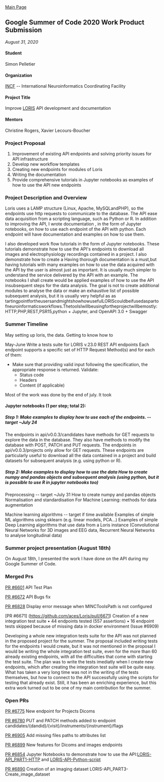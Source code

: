 ﻿---
layout: default
---


[Main Page](https://spell.github.io/)

## Google Summer of Code 2020 Work Product Submission
_August 31, 2020_

#### Student
Simon Pelletier

#### Organization
[INCF](https://www.incf.org/) -- International Neuroinformatics Coordinating Facility

#### Project Title
Improve [LORIS](http://loris.ca/) API development and documentation

#### Mentors
Christine Rogers, Xavier Lecours-Boucher

### Project Proposal 
1) Improvement of existing API endpoints and solving priority issues for API infrastructure <br/>
2) Develop new workflow templates <br/>
3) Creating new endpoints for modules of Loris <br/>
4) Writing the documentation <br/>
5) Provide comprehensive tutorials in Jupyter notebooks as examples of how to use the API new endpoints


### Project Description and Overview

Loris uses a LAMP structure (Linux, Apache, MySQLandPHP), so the endpoints use http requests to communicate to the 
database. The API ease data acquisition from a scripting language, such as Python or R. In addition to improving the 
API, I wrote documentation , in the form of Jupyter notebooks, on how to use each endpoint of the API with python.
Each endpoint will have documentation and examples on how to use them. 

I also developed work flow tutorials in the form of Jupyter notebooks. These tutorials demonstrate how to use the 
API's endpoints to download all images and electrophysiology recordings contained in a project. I also demonstrate how
to create a 
 Having thorough documentation 
is a must,but having tutorials with many examples on how to use the data acquired with the API by the user is almost
just as important. It is usually much simpler to understand the service delivered by the API with an example. 
The notebooks I shall create would be applied examples of how to use the API insubsequent steps for the data analysis.
The goal is not to create additional modules to analyse the data or make an exhaustive list of possible subsequent
analysis, but it is usually very helpful as as tartingpointfortheusersandmightshowhowusefulLORIScouldbeifusedaspartofneuroinformaticsworkflows.ThetoolsIwillbeusingfortheprojectwillbemostly:HTTP,PHP,REST,PSR15,python + Jupyter,  and OpenAPI 3.0 + Swagger

### Summer Timeline
May
setting up loris, the data. Getting to know how to

May-June
Write a tests suite for LORIS v.23.0 REST API endpoints
Each endpoint supports a specific set of HTTP Request Method(s) and for each of them:
- Make sure that providing valid input following the specification, the appropriate response is returned. Validate: 
    - Status code  
    - Headers
    - Content (if applicable)

Most of the work was done by the end of july. It took 

#### Jupyter notebooks (1 per step; total 2):

##### Step 1: Make examples to display how to use each of the endpoints. -- target ~July 24

The endpoints in api/v0.0.3/candidates have methods for GET requests to explore the data in the database. They also have methods to modify the database with POST, PATCH and PUT requests. 
The endpoints in  api/v0.0.3/projects only allow for GET requests. These endpoints are particularly useful to download all the data contained in a project and build datasets for subsequent analysis (e.g. using python or R).

##### Step 2: Make examples to display how to use the data How to create numpy and pandas objects and subsequent analysis (using python, but it is possible to use R in jupyter notebooks too)

Preprocessing      -- target ~July 31
How to create numpy and pandas objects 
Normalisation and standardisation
For Machine Learning: methods for data augmentation

Machine learning algorithms -- target if time available
Examples of simple ML algorithms using sklearn (e.g. linear models, PCA...)
Examples of simple Deep Learning algorithms that use data from a Loris instance (Convolutional Neural Networks for 3D images and EEG data, Recurrent Neural Networks to analyse longitudinal data)
      


### Summer project presentation (August 18th)

On August 18th, I presented the work I have done on the API during my Google Summer of Code. 



### Merged Prs

[PR #6601](https://github.com/aces/Loris/pull/6601) API Test Plan

[PR #6672](https://github.com/aces/Loris/pull/6672) API Bugs fix

[PR #6828](https://github.com/aces/Loris/pull/6828) Display error message when MINCToolsPath is not configured

[PR #6671] (https://github.com/aces/Loris/pull/6671) Creation of a new integration test suite 
    • 44 endpoints tested (557 assertions)
    • 16 endpoint tests skipped because of missing data in docker environment (Issue #6909)

Developing a whole new integration tests suite for the API was not planned in the proposed project for the summer. 
The proposal included writing tests for the endpoints I would create, but it was not mentioned in the proposal I would 
be writing the whole integration test suite, even for the more than 60 already existing endpoints, with all the 
difficulties that come with starting the test suite. The plan was to write the tests imediatly when I create new 
endpoints, which after creating the integration test suite will be quite easy. What has taken a very long time was not 
in the writing of the tests themselves, but how to connect to the API successfully using the scripts for testing that 
already exist. Still, it has been an enriching experience, but this extra work turned out to be one of my main 
contribution for the summer.


### Open PRs

[PR #6775](https://github.com/aces/Loris/pull/6775) New endpoint for Projects Dicoms

[PR #6780](https://github.com/aces/Loris/pull/6775) PUT and PATCH methods added to endpoint 
candidates/{dandid}/{visit}/instruments/{instrument}/flags

[PR #6905](https://github.com/aces/Loris/pull/6905) Add missing files paths to attributes list

[PR #6899](https://github.com/aces/Loris/pull/6899) New features for Dicoms and images endpoints

[PR #6854](https://github.com/aces/Loris/pull/6854) Jupyter Notebooks to demonstrate how to use the 
API:[LORIS-API\_PART1-HTTP](https://colab.research.google.com/github/spell00/Loris/blob/2020-07-20-jupyterApiPart2/docs/notebooks/LORIS-API_Part1-HTTP.ipynib) 
and [LORIS-API-Python-script](https://colab.research.google.com/github/spell00/Loris/blob/2020-07-20-jupyterApiPart2/docs/notebooks/LORIS-API_Part2-Python-script.ipynb) 

[PR #6890](https://github.com/aces/Loris/pull/6905) Creation of an imaging dataset LORIS-API_PART3-Create_image_dataset



